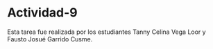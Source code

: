 # Actividad-9
Esta tarea fue realizada por los estudiantes Tanny Celina Vega Loor y Fausto Josué Garrido Cusme.
